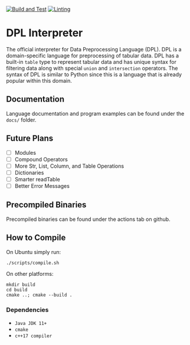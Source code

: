 [![Build and Test](https://github.com/P4-ACMMMRW/dpli/actions/workflows/build_and_test.yml/badge.svg?branch=main)](https://github.com/P4-ACMMMRW/dpli/actions/workflows/build_and_test.yml)
[![Linting](https://github.com/P4-ACMMMRW/dpli/actions/workflows/linting.yml/badge.svg?branch=main)](https://github.com/P4-ACMMMRW/dpli/actions/workflows/linting.yml)

# DPL Interpreter
The official interpreter for Data Preprocessing Language (DPL). DPL is a domain-specific language for preprocessing of tabular data. DPL has a built-in `table` type to represent tabular data and has unique syntax for filtering data along with special `union` and `intersection` operators. The syntax of DPL is similar to Python since this is a language that is already popular within this domain.

## Documentation
Language documentation and program examples can be found under the `docs/` folder.

## Future Plans
- [ ] Modules
- [ ] Compound Operators
- [ ] More Str, List, Column, and Table Operations
- [ ] Dictionaries
- [ ] Smarter readTable
- [ ] Better Error Messages

## Precompiled Binaries
Precompiled binaries can be found under the actions tab on github.

## How to Compile
On Ubuntu simply run:
```bash
./scripts/compile.sh
```

On other platforms:
```
mkdir build
cd build
cmake ..; cmake --build .
```

### Dependencies
- `Java JDK 11+`
- `cmake`
- `c++17 compiler`
